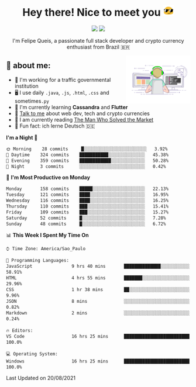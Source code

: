 
<h1 align="center">Hey there! Nice to meet you <img src="assets/sunglasses.gif" width="30"/></h1>

<p align="center">
  <a href="https://www.linkedin.com/in/fqueis"><img src="https://img.shields.io/badge/-LinkedIn-blue?style=flat&logo=Linkedin&logoColor=white" /></a>
  <a href="mailto:fqueis@gmail.com"><img src="https://img.shields.io/badge/-Gmail-c14438?style=flat&logo=Gmail&logoColor=white" /></a>
</p>

<p align="center">I'm Felipe Queis, a passionate full stack developer and crypto currency enthusiast from Brazil 🇧🇷</p>

<img width="35%" align="right" alt="fqueis" src="assets/profile.gif" /></p>

## 🤵 about me:

- 🏢 I'm working for a traffic governmental institution
- 🖥️ I use daily `.java`, `.js`, `.html`, `.css` and sometimes`.py`
- 🌱 I'm currently learning **Cassandra** and **Flutter**
- 💬 [Talk to me](https://github.com/fqueis/fqueis/discussions) about web dev, tech and crypto currencies
- 📖 I am currently reading [The Man Who Solved the Market](https://amzn.com/073521798X)
- 💭 Fun fact: ich lerne Deutsch 🇩🇪

<!--START_SECTION:waka-->
**I'm a Night 🦉** 

```text
🌞 Morning    28 commits     █░░░░░░░░░░░░░░░░░░░░░░░░   3.92% 
🌆 Daytime    324 commits    ███████████░░░░░░░░░░░░░░   45.38% 
🌃 Evening    359 commits    ████████████░░░░░░░░░░░░░   50.28% 
🌙 Night      3 commits      ░░░░░░░░░░░░░░░░░░░░░░░░░   0.42%

```
📅 **I'm Most Productive on Monday** 

```text
Monday       158 commits    █████░░░░░░░░░░░░░░░░░░░░   22.13% 
Tuesday      121 commits    ████░░░░░░░░░░░░░░░░░░░░░   16.95% 
Wednesday    116 commits    ████░░░░░░░░░░░░░░░░░░░░░   16.25% 
Thursday     110 commits    ███░░░░░░░░░░░░░░░░░░░░░░   15.41% 
Friday       109 commits    ███░░░░░░░░░░░░░░░░░░░░░░   15.27% 
Saturday     52 commits     █░░░░░░░░░░░░░░░░░░░░░░░░   7.28% 
Sunday       48 commits     █░░░░░░░░░░░░░░░░░░░░░░░░   6.72%

```


📊 **This Week I Spent My Time On** 

```text
⌚︎ Time Zone: America/Sao_Paulo

💬 Programming Languages: 
JavaScript               9 hrs 40 mins       ██████████████░░░░░░░░░░░   58.91% 
HTML                     4 hrs 55 mins       ███████░░░░░░░░░░░░░░░░░░   29.96% 
CSS                      1 hr 38 mins        ██░░░░░░░░░░░░░░░░░░░░░░░   9.96% 
JSON                     8 mins              ░░░░░░░░░░░░░░░░░░░░░░░░░   0.82% 
Markdown                 2 mins              ░░░░░░░░░░░░░░░░░░░░░░░░░   0.24%

🔥 Editors: 
VS Code                  16 hrs 25 mins      █████████████████████████   100.0%

💻 Operating System: 
Windows                  16 hrs 25 mins      █████████████████████████   100.0%

```


 Last Updated on 20/08/2021
<!--END_SECTION:waka-->

